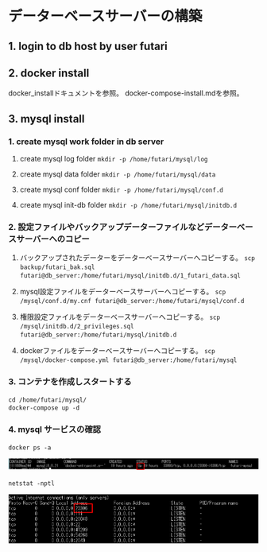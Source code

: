 # データーベースサーバーの構築

## 1. login to db host by user futari

## 2. docker install
  docker_installドキュメントを参照。
  docker-compose-install.mdを参照。

## 3. mysql install

### 1. create mysql work folder in db server

1. create mysql log folder
   `mkdir -p /home/futari/mysql/log`

2. create mysql data folder
   `mkdir -p /home/futari/mysql/data`

3. create mysql conf folder
   `mkdir -p /home/futari/mysql/conf.d`

4. create mysql init-db folder
   `mkdir -p /home/futari/mysql/initdb.d`

### 2. 設定ファイルやバックアップデーターファイルなどデーターベースサーバーへのコピー

1. バックアップされたデーターをデーターベースサーバーへコピーする。
   `scp backup/futari_bak.sql futari@db_server:/home/futari/mysql/initdb.d/1_futari_data.sql`

2. mysql設定ファイルをデーターベースサーバーへコピーする。
   `scp /mysql/conf.d/my.cnf futari@db_server:/home/futari/mysql/conf.d`

3. 権限設定ファイルをデーターベースサーバーへコピーする。
   `scp /mysql/initdb.d/2_privileges.sql futari@db_server:/home/futari/mysql/initdb.d`

4. dockerファイルをデーターベースサーバーへコピーする。
   `scp /mysql/docker-compose.yml futari@db_server:/home/futari/mysql`



### 3. コンテナを作成しスタートする
 ```
 cd /home/futari/mysql/
 docker-compose up -d
 ```
### 4. mysql サービスの確認

`docker ps -a`

![](img\2021-02-02-19-43-58.png)

`netstat -nptl`

![](img\2021-02-02-19-44-26.png)
